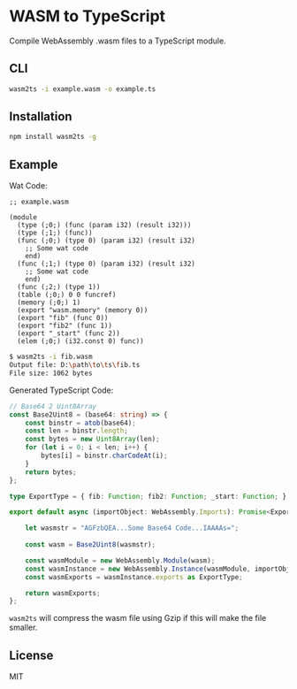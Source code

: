 # WASM to TypeScript

Compile WebAssembly .wasm files to a TypeScript module.

## CLI

```sh
wasm2ts -i example.wasm -o example.ts
```

## Installation

```sh
npm install wasm2ts -g
```

## Example

Wat Code:

```wat
;; example.wasm

(module
  (type (;0;) (func (param i32) (result i32)))
  (type (;1;) (func))
  (func (;0;) (type 0) (param i32) (result i32)
    ;; Some wat code
    end)
  (func (;1;) (type 0) (param i32) (result i32)
    ;; Some wat code
    end)
  (func (;2;) (type 1))
  (table (;0;) 0 0 funcref)
  (memory (;0;) 1)
  (export "wasm.memory" (memory 0))
  (export "fib" (func 0))
  (export "fib2" (func 1))
  (export "_start" (func 2))
  (elem (;0;) (i32.const 0) func))
```

```sh
$ wasm2ts -i fib.wasm
Output file: D:\path\to\ts\fib.ts
File size: 1062 bytes
```

Generated TypeScript Code:

```ts
// Base64 2 Uint8Array
const Base2Uint8 = (base64: string) => {
    const binstr = atob(base64);
    const len = binstr.length;
    const bytes = new Uint8Array(len);
    for (let i = 0; i < len; i++) {
        bytes[i] = binstr.charCodeAt(i);
    }
    return bytes;
};

type ExportType = { fib: Function; fib2: Function; _start: Function; };

export default async (importObject: WebAssembly.Imports): Promise<ExportType> => {

    let wasmstr = "AGFzbQEA...Some Base64 Code...IAAAAs=";
    
    const wasm = Base2Uint8(wasmstr);

    const wasmModule = new WebAssembly.Module(wasm);
    const wasmInstance = new WebAssembly.Instance(wasmModule, importObject);
    const wasmExports = wasmInstance.exports as ExportType;

    return wasmExports;
};
```

`wasm2ts` will compress the wasm file using Gzip if this will make the file smaller.

## License

MIT